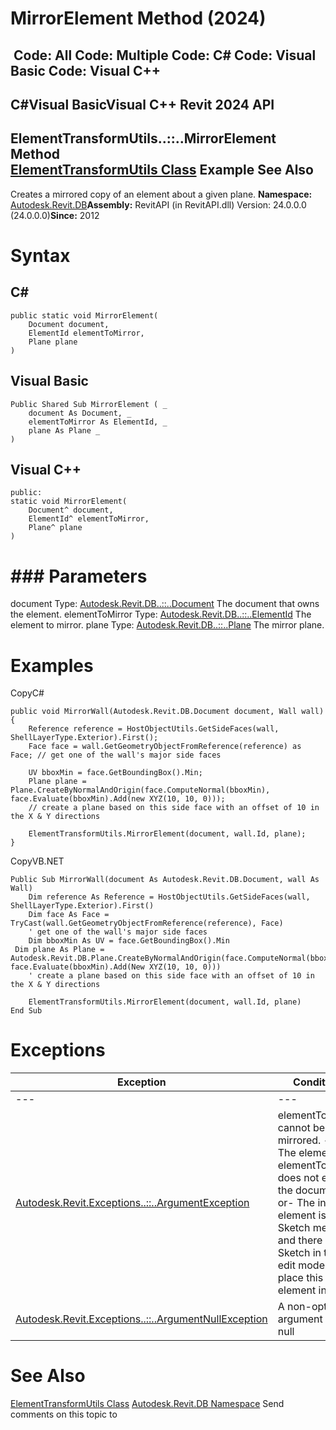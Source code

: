 # MirrorElement Method (2024)

﻿
 Code: All Code: Multiple Code: C# Code: Visual Basic Code: Visual C++   
---  
C#Visual BasicVisual C++
Revit 2024 API  
---  
ElementTransformUtils..::..MirrorElement Method   
[ElementTransformUtils Class](82e737d5-fda4-bc10-6099-88999cd51300.md "ElementTransformUtils Class") Example See Also  
---  
Creates a mirrored copy of an element about a given plane. 
**Namespace:** [Autodesk.Revit.DB](87546ba7-461b-c646-cbb1-2cb8f5bff8b2.md "Autodesk.Revit.DB Namespace")**Assembly:** RevitAPI (in RevitAPI.dll) Version: 24.0.0.0 (24.0.0.0)**Since:** 2012 
# Syntax
C#  
---  
```text
public static void MirrorElement(
	Document document,
	ElementId elementToMirror,
	Plane plane
)
```
  
Visual Basic  
---  
```text
Public Shared Sub MirrorElement ( _
	document As Document, _
	elementToMirror As ElementId, _
	plane As Plane _
)
```
  
Visual C++  
---  
```text
public:
static void MirrorElement(
	Document^ document, 
	ElementId^ elementToMirror, 
	Plane^ plane
)
```
  
# ### Parameters
document
    Type: [Autodesk.Revit.DB..::..Document](db03274b-a107-aa32-9034-f3e0df4bb1ec.md "Document Class") The document that owns the element. 
elementToMirror
    Type: [Autodesk.Revit.DB..::..ElementId](44f3f7b1-3229-3404-93c9-dc5e70337dd6.md "ElementId Class") The element to mirror. 
plane
    Type: [Autodesk.Revit.DB..::..Plane](6a6ee978-f114-558d-3c69-00d289aa855f.md "Plane Class") The mirror plane. 
# Examples
CopyC#
```text
public void MirrorWall(Autodesk.Revit.DB.Document document, Wall wall)
{
    Reference reference = HostObjectUtils.GetSideFaces(wall, ShellLayerType.Exterior).First();
    Face face = wall.GetGeometryObjectFromReference(reference) as Face; // get one of the wall's major side faces

    UV bboxMin = face.GetBoundingBox().Min;
    Plane plane = Plane.CreateByNormalAndOrigin(face.ComputeNormal(bboxMin), face.Evaluate(bboxMin).Add(new XYZ(10, 10, 0)));
    // create a plane based on this side face with an offset of 10 in the X & Y directions

    ElementTransformUtils.MirrorElement(document, wall.Id, plane);
}
```

CopyVB.NET
```text
Public Sub MirrorWall(document As Autodesk.Revit.DB.Document, wall As Wall)
    Dim reference As Reference = HostObjectUtils.GetSideFaces(wall, ShellLayerType.Exterior).First()
    Dim face As Face = TryCast(wall.GetGeometryObjectFromReference(reference), Face)
    ' get one of the wall's major side faces
    Dim bboxMin As UV = face.GetBoundingBox().Min
 Dim plane As Plane = Autodesk.Revit.DB.Plane.CreateByNormalAndOrigin(face.ComputeNormal(bboxMin), face.Evaluate(bboxMin).Add(New XYZ(10, 10, 0)))
    ' create a plane based on this side face with an offset of 10 in the X & Y directions

    ElementTransformUtils.MirrorElement(document, wall.Id, plane)
End Sub
```

# Exceptions
| Exception | Condition |
| --- | --- |
| --- | --- |
| [Autodesk.Revit.Exceptions..::..ArgumentException](2e6e4206-97a8-dd4b-df5d-4269f4bb6088.md "ArgumentException Class") | elementToMirror cannot be mirrored. -or- The element elementToMirror does not exist in the document -or- The input element is a Sketch member and there is no Sketch in the edit mode to place this element in. |
| [Autodesk.Revit.Exceptions..::..ArgumentNullException](631e1424-60f4-929b-4e52-dda9dcd26316.md "ArgumentNullException Class") | A non-optional argument was null |

# See Also
[ElementTransformUtils Class](82e737d5-fda4-bc10-6099-88999cd51300.md "ElementTransformUtils Class")
[Autodesk.Revit.DB Namespace](87546ba7-461b-c646-cbb1-2cb8f5bff8b2.md "Autodesk.Revit.DB Namespace")
Send comments on this topic to 